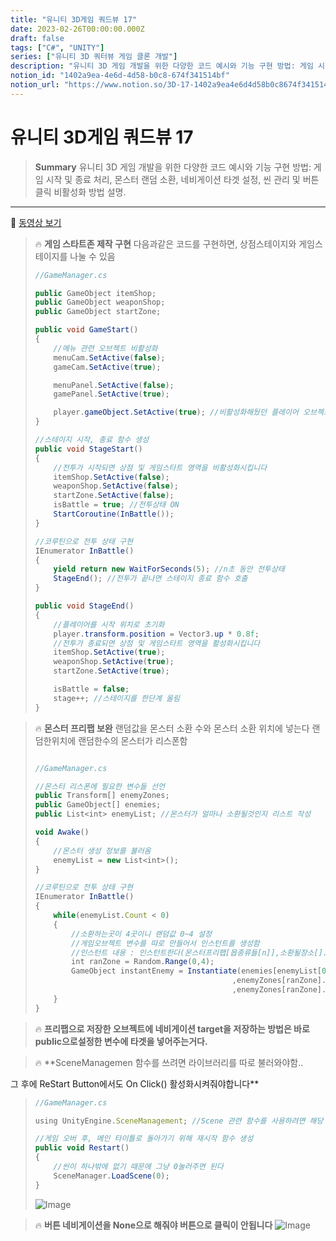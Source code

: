 ```yaml
---
title: "유니티 3D게임 쿼드뷰 17"
date: 2023-02-26T00:00:00.000Z
draft: false
tags: ["C#", "UNITY"]
series: ["유니티 3D 쿼터뷰 게임 클론 개발"]
description: "유니티 3D 게임 개발을 위한 다양한 코드 예시와 기능 구현 방법: 게임 시작 및 종료 처리, 몬스터 랜덤 소환, 네비게이션 타겟 설정, 씬 관리 및 버튼 클릭 비활성화 방법 설명."
notion_id: "1402a9ea-4e6d-4d58-b0c8-674f341514bf"
notion_url: "https://www.notion.so/3D-17-1402a9ea4e6d4d58b0c8674f341514bf"
---
```


# 유니티 3D게임 쿼드뷰 17

> **Summary**
> 유니티 3D 게임 개발을 위한 다양한 코드 예시와 기능 구현 방법: 게임 시작 및 종료 처리, 몬스터 랜덤 소환, 네비게이션 타겟 설정, 씬 관리 및 버튼 클릭 비활성화 방법 설명.

---

🎥 [동영상 보기](https://www.youtube.com/watch?v=9g4prUqF2oA&t=5s)

> 🔥 **게임 스타트존 제작 구현**
> 다음과같은 코드를 구현하면, 상점스테이지와 게임스테이지를 나눌 수 있음
>
> ```c#
> //GameManager.cs
>
> public GameObject itemShop;
> public GameObject weaponShop;
> public GameObject startZone;
>
> public void GameStart()
> {
>     //메뉴 관련 오브젝트 비활성화
>     menuCam.SetActive(false);
>     gameCam.SetActive(true);
>
>     menuPanel.SetActive(false);
>     gamePanel.SetActive(true);
>
>     player.gameObject.SetActive(true); //비활성화해뒀던 플레이어 오브젝트 활성화
> }
>
> //스테이지 시작, 종료 함수 생성
> public void StageStart()
> {
>     //전투가 시작되면 상점 및 게임스타트 영역을 비활성화시킵니다
>     itemShop.SetActive(false);
>     weaponShop.SetActive(false);
>     startZone.SetActive(false);
>     isBattle = true; //전투상태 ON
>     StartCoroutine(InBattle());
> }
>
> //코루틴으로 전투 상태 구현
> IEnumerator InBattle()
> {
>     yield return new WaitForSeconds(5); //n초 동안 전투상태
>     StageEnd(); //전투가 끝나면 스테이지 종료 함수 호출
> }
>
> public void StageEnd()
> {
>     //플레이어를 시작 위치로 초기화
>     player.transform.position = Vector3.up * 0.8f;
>     //전투가 종료되면 상점 및 게임스타트 영역을 활성화시킵니다
>     itemShop.SetActive(true);
>     weaponShop.SetActive(true);
>     startZone.SetActive(true);
>
>     isBattle = false;
>     stage++; //스테이지를 한단계 올림
> }
> ```
>
>

> 🔥 **몬스터 프리팹  보완**
> 랜덤값을 몬스터 소환 수와 몬스터 소환 위치에 넣는다 랜덤한위치에 랜덤한수의 몬스터가 리스폰함
>
> ```javascript
>
> //GameManager.cs
>
> //몬스터 리스폰에 필요한 변수들 선언
> public Transform[] enemyZones;
> public GameObject[] enemies;
> public List<int> enemyList; //몬스터가 얼마나 소환될것인지 리스트 작성
>
> void Awake() 
> {
>     //몬스터 생성 정보를 불러옴
>     enemyList = new List<int>();
> }
>
> //코루틴으로 전투 상태 구현
> IEnumerator InBattle()
> {
>     while(enemyList.Count < 0)
>     {
>         //소환하는곳이 4곳이니 랜덤값 0~4 설정
>         //게임오브젝트 변수를 따로 만들어서 인스턴트를 생성함
>         //인스턴트 내용 : 인스턴트한다(몬스터프리팹[몹종류들[n]],소환될장소[].위치,소환될장소[].회전값)
>         int ranZone = Random.Range(0,4);
>         GameObject instantEnemy = Instantiate(enemies[enemyList[0]]
>                                             ,enemyZones[ranZone].position
>                                             ,enemyZones[ranZone].rotation);
>     }
> }
> ```
>
>

> 🔥 **프리팹으로 저장한 오브젝트에 네비게이션 target을 저장하는 방법은 바로 public으로설정한 변수에 타겟을 넣어주는거다.**

> 🔥 **SceneManagemen 함수를 쓰려면 라이브러리를 따로 불러와야함..

그 후에 ReStart Button에서도 On Click() 활성화시켜줘야합니다**
> ```javascript
> //GameManager.cs
>
> using UnityEngine.SceneManagement; //Scene 관련 함수를 사용하려면 해당 라이브러리 활성화
>
> //게임 오버 후, 메인 타이틀로 돌아가기 위해 재시작 함수 생성
> public void Restart()
> {
>     //씬이 하나밖에 없기 때문에 그냥 0눌러주면 된다
>     SceneManager.LoadScene(0);
> }
> ```
>
> ![Image](https://prod-files-secure.s3.us-west-2.amazonaws.com/09ccd4d5-876c-4bba-bbdf-cc77a0a11257/1691a51f-53cb-47c1-bae9-9f4bd6af6488/Untitled.png?X-Amz-Algorithm=AWS4-HMAC-SHA256&X-Amz-Content-Sha256=UNSIGNED-PAYLOAD&X-Amz-Credential=ASIAZI2LB466QJGD4J3C%2F20250724%2Fus-west-2%2Fs3%2Faws4_request&X-Amz-Date=20250724T102246Z&X-Amz-Expires=3600&X-Amz-Security-Token=IQoJb3JpZ2luX2VjEAIaCXVzLXdlc3QtMiJHMEUCIQCUjZ%2Fe0rUe6qenZ8sqVs2LIaqLI5KnK0eiD5ZAML1lIAIgfTIHivRxeUlViYJVDdvtDVgywFXU9rHrIb9OfRnTrj4q%2FwMIKhAAGgw2Mzc0MjMxODM4MDUiDI4TDFnTDZsy%2BFJGzyrcA1ItRjBxF86PQqXGupbAAwu12Og2%2B5khilJnxmNK%2B%2BbQONScwzTQMiugblp5RmmCZbFc9DV320qbPs9dykoFszRUJXW9CycYSPa3%2B2yxj3C%2BkpM4mv2XuvEuxsAU1DtPJRHfAH31045sbDgVZVJ%2BGUG0Wa7v22h3Fr%2FbO5iV2Yfx0rMiQP9RkJHE4UCNNUF0Vm5kOLbdYEJJphqgJn5sHS%2Ff8xZnUO1x9gDKrvYo8HH1rSPXrnzJ%2BHULwUAjZPxYZVYVJf8%2F6KQbXKpCd2LYXXyOhsEsk%2BxcqkVySs1aZByrq6KjPWdmHNxYnWBT%2FZ1nx9tWg2wVi5nbMqgrFuwve5%2FPiAdG0ZWqP2UaJ5TjFGztVMpujlALaOxbbZeMjn61%2FWh9kT52AlsayKUiLvKFuttBTgH1g4QoHyy%2BANf%2FvcHg45UNI7n8PNYXKZo%2FlwjBwFuxR2qRAGJ40J6%2BMr%2FGiPUCZodP1%2B8h450oR74WEPHJWgzpf%2Fp490cHxM0HMmoN9UGTs%2BENUIoajrE%2FZCoLPAHy2cw2dUPw4caeiAu2YbU578unYPkSc4y4Nx4rz8cEUVYOLhO4MJCd34Ya0Y8TzNJx88ZZU8OKTwpR5YEEwyrXmzReUTW23d%2F8YKjmMLX2h8QGOqUB5chG1ZhHBl%2F3X5Df%2B2AMKVLCrT22jFx2ryHSc%2Fh7t87YNqxnnNzbiNCPtECV6sERRIUlxmuRb5yp7KYHrv3KZrLOM2EdA5WgNegHaV5lNSJeqgmQvr%2BDWVSsKKSY5NG%2FP0cvQzdkJzbT04SJQX1yDcGHlKvxK4%2Fn22PS%2FkUBqR1sdCULOqzv8ny%2B28De3iKVK04EIDf792FgLg5SOqFxtPbMPtTf&X-Amz-Signature=036825352a09784ce223406979c163051c0b2b9108f7c8a1d7f13f54c1c1ee8f&X-Amz-SignedHeaders=host&x-amz-checksum-mode=ENABLED&x-id=GetObject)
>
>

> 🔥 **버튼 네비게이션을 None으로 해줘야 버튼으로 클릭이 안됩니다**
> ![Image](https://prod-files-secure.s3.us-west-2.amazonaws.com/09ccd4d5-876c-4bba-bbdf-cc77a0a11257/1ddc454a-1ba9-42d4-b87c-718211ce5bb7/Untitled.png?X-Amz-Algorithm=AWS4-HMAC-SHA256&X-Amz-Content-Sha256=UNSIGNED-PAYLOAD&X-Amz-Credential=ASIAZI2LB466UGD7YB55%2F20250724%2Fus-west-2%2Fs3%2Faws4_request&X-Amz-Date=20250724T102247Z&X-Amz-Expires=3600&X-Amz-Security-Token=IQoJb3JpZ2luX2VjEAIaCXVzLXdlc3QtMiJHMEUCIQDw6SJfs8Zyag5k%2BwsZBVJT%2Bum5g%2FOf0E0o5dLKkBACwQIgHIvHFpOFaw%2FGtQHZ%2FDN%2BHovU001kJpnrkkya6GX3cv0q%2FwMIKhAAGgw2Mzc0MjMxODM4MDUiDAeLv9WwmfJtPqFD5yrcA8Y8vupwf6PxxV1Ee4UOts8nDxeWWllb2uaI71JuDgSEuzIcF1%2BUoZEi88IVeP3UhbAs%2B117nQxdRTwtw2FFUB11lmP%2BCFqleL8xaS8UnC94HSvX7gLav25iAHnuVL8s2EvsoW8Vj66juOOp8Sn2dafQZovAaLsFxwWdE4LUsN%2FKF8Uhc%2FcL2myBHFIIR3F%2B09rFrjYrD3ktxnh0J8dyrTXJyHgqbpBLA7mwsJr0CpuqKKtJrEO86va1uvkFe8oO7pPBjEY2vM80qTVs1Rj0fUl2QseF0ogE6pFdH1GCN9NwAQG5G%2FTw%2BtwE4lrvL04wwtnnf3AQ7ELjQHzM9VdCMBjq64DBRIdNblcRm%2FO%2FRg0I28grvRpFSb9OsJcN%2FB5RnZwF5roODLHR9I9xGEN70%2BdBdoZfCWY88oIpYNrs7CrbVAacPmgP1MBAC1xZPzZ2Ph2i%2BLOJUmMPkypbJ5Zdwraxmusod%2B%2B9yO00I2N4JijO16bZebgZQFdKqXqe%2Br3YOAf0cqOpg1IVriII1Du2vq8bLya0FUKFMlHxEob1cE4vw2v4so2jTIc6iq2hW9h4fgDsoukKGNz4%2B4upENXcc8vnIR4JupsBk1UKU%2FmGM8u3XhEpHVLZywGn%2BD3nMOD1h8QGOqUBAhc2Dhge4pY506Wv8RatUN2WXMLR3JbEPs2flT%2BPEkivYhmtYjedhjL4FviBqdSXxb6pBuj9bmnUAKw9aXb4CkVZkUM9WqEg7A2Bv6xQhybCX5WD6zw0W2TO8Tx8oUv7jlIUX0XfyFJmVPsBpQddpYxF3C6ZWMEZLO16S1hZ7GTz1YYYLeTTSoc4kWmH8%2BvTlZjSWnQFTNTEFAJQaqdA4AUAThJD&X-Amz-Signature=7a8a999721b080701b17e0f1fc95e5d59e8170039986e9d50bdc7393ee684be1&X-Amz-SignedHeaders=host&x-amz-checksum-mode=ENABLED&x-id=GetObject)
>
>

